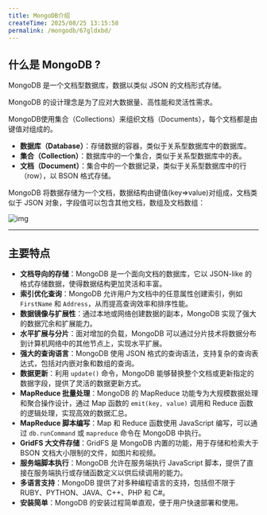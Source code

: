 ```yaml
---
title: MongoDB介绍
createTime: 2025/08/25 13:15:58
permalink: /mongodb/67gldxbd/
---
```

## 什么是 MongoDB ?

MongoDB 是一个文档型数据库，数据以类似 JSON 的文档形式存储。

MongoDB 的设计理念是为了应对大数据量、高性能和灵活性需求。

MongoDB使用集合（Collections）来组织文档（Documents），每个文档都是由键值对组成的。

- **数据库（Database）**：存储数据的容器，类似于关系型数据库中的数据库。
- **集合（Collection）**：数据库中的一个集合，类似于关系型数据库中的表。
- **文档（Document）**：集合中的一个数据记录，类似于关系型数据库中的行（row），以 BSON 格式存储。

MongoDB 将数据存储为一个文档，数据结构由键值(key=>value)对组成，文档类似于 JSON 对象，字段值可以包含其他文档，数组及文档数组：

![img](https://www.runoob.com/wp-content/uploads/2013/10/crud-annotated-document.png)

------

## 主要特点

- **文档导向的存储**：MongoDB 是一个面向文档的数据库，它以 JSON-like 的格式存储数据，使得数据结构更加灵活和丰富。
- **索引优化查询**：MongoDB 允许用户为文档中的任意属性创建索引，例如 `FirstName` 和 `Address`，从而提高查询效率和排序性能。
- **数据镜像与扩展性**：通过本地或网络创建数据的副本，MongoDB 实现了强大的数据冗余和扩展能力。
- **水平扩展与分片**：面对增加的负载，MongoDB 可以通过分片技术将数据分布到计算机网络中的其他节点上，实现水平扩展。
- **强大的查询语言**：MongoDB 使用 JSON 格式的查询语法，支持复杂的查询表达式，包括对内嵌对象和数组的查询。
- **数据更新**：利用 `update()` 命令，MongoDB 能够替换整个文档或更新指定的数据字段，提供了灵活的数据更新方式。
- **MapReduce 批量处理**：MongoDB 的 MapReduce 功能专为大规模数据处理和聚合操作设计，通过 Map 函数的 `emit(key, value)` 调用和 Reduce 函数的逻辑处理，实现高效的数据汇总。
- **MapReduce 脚本编写**：Map 和 Reduce 函数使用 JavaScript 编写，可以通过 `db.runCommand` 或 `mapreduce` 命令在 MongoDB 中执行。
- **GridFS 大文件存储**：GridFS 是 MongoDB 内置的功能，用于存储和检索大于 BSON 文档大小限制的文件，如图片和视频。
- **服务端脚本执行**：MongoDB 允许在服务端执行 JavaScript 脚本，提供了直接在服务端执行或存储函数定义以供后续调用的能力。
- **多语言支持**：MongoDB 提供了对多种编程语言的支持，包括但不限于 RUBY、PYTHON、JAVA、C++、PHP 和 C#。
- **安装简单**：MongoDB 的安装过程简单直观，便于用户快速部署和使用。